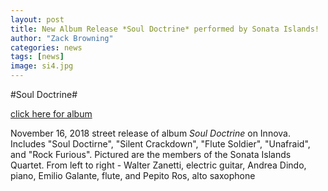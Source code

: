 ```yaml
---
layout: post
title: New Album Release *Soul Doctrine* performed by Sonata Islands!
author: "Zack Browning"
categories: news
tags: [news]
image: si4.jpg
---
```

#Soul Doctrine#

[click here for album](https://www.innova.mu/albums/zack-browning/soul-doctrine)

November 16, 2018 street release of album *Soul Doctrine* on Innova. Includes "Soul Doctirne", "Silent Crackdown", "Flute Soldier", "Unafraid", and "Rock Furious".  Pictured are the members of the Sonata Islands Quartet.  From left to right - Walter Zanetti, electric guitar, Andrea Dindo, piano, Emilio Galante, flute, and Pepito Ros, alto saxophone


